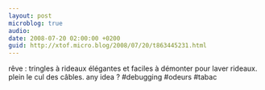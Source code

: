 ```yaml
---
layout: post
microblog: true
audio: 
date: 2008-07-20 02:00:00 +0200
guid: http://xtof.micro.blog/2008/07/20/t863445231.html
---
```

rêve : tringles à rideaux élégantes et faciles à démonter pour laver rideaux. plein le cul des câbles. any idea ? #debugging #odeurs #tabac
